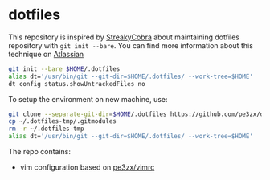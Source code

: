 # dotfiles

This repository is inspired by [StreakyCobra](https://news.ycombinator.com/item?id=11071754) about maintaining dotfiles repository with `git init --bare`. You can find more information about this technique on [Atlassian](https://www.atlassian.com/git/tutorials/dotfiles)

```sh
git init --bare $HOME/.dotfiles
alias dt='/usr/bin/git --git-dir=$HOME/.dotfiles/ --work-tree=$HOME'
dt config status.showUntrackedFiles no
```

To setup the environment on new machine, use:

```sh
git clone --separate-git-dir=$HOME/.dotfiles https://github.com/pe3zx/dotfiles.git $HOME/.dotfiles-tmp
cp ~/.dotfiles-tmp/.gitmodules
rm -r ~/.dotfiles-tmp
alias dt='/usr/bin/git --git-dir=$HOME/.dotfiles/ --work-tree=$HOME'
```

The repo contains:

- vim configuration based on [pe3zx/vimrc](https://github.com/pe3zx/vimrc)

